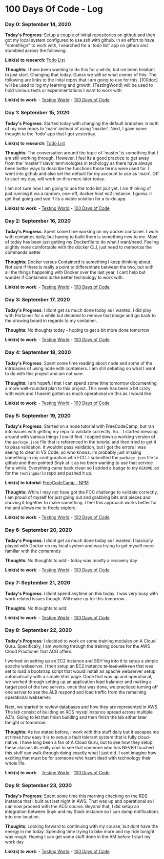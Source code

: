 # 100 Days Of Code - Log

### Day 0: September 14, 2020

**Today's Progress**:  Setup a couple of initial repositories on github and then got my local system configured to use ssh with github. In an effort to have "somethign" to work with, I searched for a 'todo list' app on github and stumbled across the following:

**Link(s) to research**: [Todo List](https://github.com/cassidoo/todometer)

**Thoughts**: I have been wanting to do this for a while, but ive been hesitant to just start. Changing that today. Guess we will se what comes of this. The following are links to the inital repos that I am going to use for this. [100doc] will be used to log my learning and growth, [TestingWorld] will be used to hold various tests or experimentations I want to work with

**Link(s) to work**: 
    - [Testing World](https://github.com/jragland/TestingWorld)
    - [100 Days of Code](https://github.com/jragland/100doc)


### Day 1: September 15, 2020

**Today's Progress**:  Started today with changing the default branches in both of my new repos to 'main' instead of using 'master'. Next, I gave some thought to the 'todo' app that I got yesterday. 
 
**Link(s) to research**: [Todo List](https://github.com/cassidoo/todometer)

**Thoughts**: The conversation around the topic of 'master' is something that I am still working through. However, I feel its a good practice to get away from the 'master'/'slave' terminologies in techology as there have always been better ways to describe the functions those terms were used for. I went into github and also set the default for my account to use as 'main'. Off to start my day, will work on this more later today.

I am not sure how I am going to use the todo list jsut yet. I am thinking of just running it via a random, one-off, docker host ec2 instance. I guess ill get that going and see if its a viable solution for a to-do app.

**Link(s) to work**: 
    - [Testing World](https://github.com/jragland/TestingWorld)
    - [100 Days of Code](https://github.com/jragland/100doc)


### Day 2: September 16, 2020

**Today's Progress**: Spent some time working on my docker container. I work with containes daily, but having to build them is something new to me. Most of today has been just getting my Dockerfile to do what I want/need. Feeling slightly more comfortable with the docker CLI, just need to memorize the commands better

**Thoughts**: Docker versus Containerd is something I keep thinking about. Not sure if there is really a point to differentiate between the two, but with all the things happening with Docker over the last year, I cant help but wonder if Containerd is the better technology to work with. 

**Link(s) to work**: 
    - [Testing World](https://github.com/jragland/TestingWorld)
    - [100 Days of Code](https://github.com/jragland/100doc)

### Day 3: September 17, 2020

**Today's Progress**:  I didnt get as much done today as I wanted. I did play with Portainer for a while but decided to remove that image and go back to the drawing board in regards to my container. 

**Thoughts**: No thoughts today - hoping to get a bit more done tomorrow 

**Link(s) to work**: 
    - [Testing World](https://github.com/jragland/TestingWorld)
    - [100 Days of Code](https://github.com/jragland/100doc)

### Day 4: September 18, 2020

**Today's Progress**: Spent some time reading about node and some of the intricacies of using node with containers. I am still debating on what I want to do with this project and am not sure. 

**Thoughts**: I am hopeful that I can spend some time tomorrow documenting a more well-rounded plan to this project. This week has been a bit crazy with work and I havent gotten as much operational on this as I would like

**Link(s) to work**:
    - [Testing World](https://github.com/jragland/TestingWorld)
    - [100 Days of Code](https://github.com/jragland/100doc)

### Day 5: September 19, 2020

**Today's Progress**: Started on a node tutorial with FreeCodeCamp, but ran into issues with getting my repo to validate correctly. So... I started messing around with various things I could find. I copied down a working version of the `package.json` file that is referenced in the tutorial and then tried to get it to pass validation. It wouldnt pass validation, but I got the errors I was seeing to clear in VS Code, so who knows. Im probably just missing something in my configuration wtih FCC. I submitted the `package.json` file to github and then pointed Snyk at it as ive been wanting to use that service for a while. Everything came back clean so I added a badge to my `README.md` for the `TestingWorld` repo and pushed it up. 

**Link(s) to tutorial**: [FreeCodeCamp - NPM](https://www.freecodecamp.org/learn/apis-and-microservices/managing-packages-with-npm/how-to-use-package-json-the-core-of-any-node-js-project-or-npm-package)

**Thoughts**: While I may not have got the FCC challenge to validate correctly, I am proud of myself for just going out and grabbing bits and pieces and shoving it together to make something. I feel this approach works better for me and allows me to freely explore. 

**Link(s) to work**:
    - [Testing World](https://github.com/jragland/TestingWorld)
    - [100 Days of Code](https://github.com/jragland/100doc)

### Day 6: September 20, 2020

**Today's Progress**: I didnt get as much done today as I wanted. I basically played with Docker on my local system and was trying to get myself more familiar with the comamnds 

**Thoughts**: No thoughts to add - today was mostly a recovery day

**Link(s) to work**:
    - [Testing World](https://github.com/jragland/TestingWorld)
    - [100 Days of Code](https://github.com/jragland/100doc)

### Day 7: September 21, 2020

**Today's Progress**: I didnt spend anytime on this today. I was very busy with work-related issues though. Will make up for this tomorrow.  

**Thoughts**: No thoughts to add

**Link(s) to work**:
    - [Testing World](https://github.com/jragland/TestingWorld)
    - [100 Days of Code](https://github.com/jragland/100doc)

### Day 8: September 22, 2020

**Today's Progress**: I decided to work on some training modules on A Cloud Guru. Specifically, I am working through the training course for the AWS Cloud Practioner that ACG offers. 

I worked on setting up an EC2 instance and SSH'ing into it to setup a simple apache webserver. I then setup an EC2 instance  ~~to load with run~~ that was set to load a bootstrap script that would install an apache webserver setup automatically with a simple html page. Once that was up and operational, we worked through setting up an application load balancer and making a target pool of the two servers. once that was done, we practiced turning off one server to see the ALB respond and load traffic from the remaining operational webserver. 

Next, we started to review databases and how they are represented in AWS. The lab consist of building an RDS mysql instance spread across multiple AZ's. Going to let that finish building and then finish the lab either later tonight or tomorrow. 

**Thoughts**: As ive stated before, I work with this stuff daily but it escapes me at times how easy it is to setup a fault tolerant system that is fully cloud-native. I have long been a fan of A Cloud Guru, but to see how they setup these classes its really cool to see that someone who has NEVER touched this stuff can walk through doing exactly what I just did. I cant imagine how exciting that must be for someone who hasnt dealt with technology their whole life. 

**Link(s) to work**:
    - [Testing World](https://github.com/jragland/TestingWorld)
    - [100 Days of Code](https://github.com/jragland/100doc)

### Day 9: September 23, 2020

**Today's Progress**: Spent some time this morning checking on the RDS instance that I built out last night in AWS. That was up and operational so I can now proceed with the ACG course. Beyond that, I did setup an integration between Snyk and my Slack instance so I can dump notifications into one location.  

**Thoughts**: Looking forward to continuing with my course, but dont have the energy in me today. Spending time trying to bike more and my ride tonight was rough. Hoping I can get some stuff done in the AM before I start my work day

**Link(s) to work**:
    - [Testing World](https://github.com/jragland/TestingWorld)
    - [100 Days of Code](https://github.com/jragland/100doc)